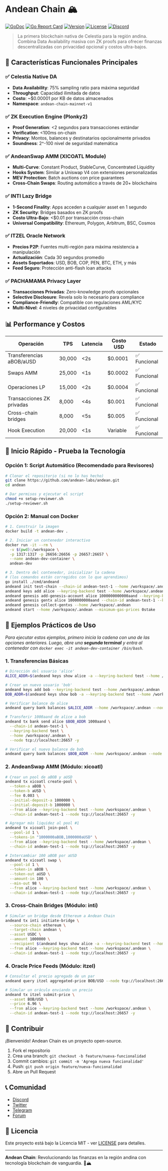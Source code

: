 <!-- markdownlint-disable MD033 -->
# Andean Chain 🏔️

[![GoDoc](https://pkg.go.dev/badge/github.com/andean-labs/andean)](https://pkg.go.dev/github.com/andean-labs/andean)
[![Go Report Card](https://goreportcard.com/badge/github.com/andean-labs/andean)](https://goreportcard.com/report/github.com/andean-labs/andean)
[![Version](https://img.shields.io/github/tag/andean-labs/andean.svg)](https://github.com/andean-labs/andean/releases/latest)
[![License](https://img.shields.io/github/license/andean-labs/andean.svg)](https://github.com/andean-labs/andean/blob/main/LICENSE)
[![Discord](https://img.shields.io/discord/1234567890)](https://discord.gg/andean-chain)

> La primera blockchain nativa de Celestia para la región andina. Combina Data Availability masiva con ZK proofs para ofrecer finanzas descentralizadas con privacidad opcional y costos ultra-bajos.

## 🌟 Características Funcionales Principales

### ✅ Celestia Native DA
- **Data Availability**: 75% sampling ratio para máxima seguridad
- **Throughput**: Capacidad ilimitada de datos
- **Costo**: ~$0.00001 por KB de datos almacenados
- **Namespace**: `andean-chain-mainnet-v1`

### ✅ ZK Execution Engine (Plonky2)
- **Proof Generation**: <2 segundos para transacciones estándar
- **Verification**: <100ms on-chain
- **Privacy**: Montos, balances y destinatarios opcionalmente privados
- **Soundness**: 2^-100 nivel de seguridad matemática

### ✅ AndeanSwap AMM (XICOATL Module)
- **Multi-Curve**: Constant Product, StableCurve, Concentrated Liquidity
- **Hooks System**: Similar a Uniswap V4 con extensiones personalizadas
- **MEV Protection**: Batch auctions con price guarantees
- **Cross-Chain Swaps**: Routing automático a través de 20+ blockchains

### ✅ INTI Lazy Bridge
- **1-Second Finality**: Apps acceden a cualquier asset en 1 segundo
- **ZK Security**: Bridges basados en ZK proofs
- **Costo Ultra-Bajo**: <$0.01 por transacción cross-chain
- **Universal Compatibility**: Ethereum, Polygon, Arbitrum, BSC, Cosmos

### ✅ ITZEL Oracle Network
- **Precios P2P**: Fuentes multi-región para máxima resistencia a manipulación
- **Actualización**: Cada 30 segundos promedio
- **Assets Soportados**: USD, BOB, COP, PEN, BTC, ETH, y más
- **Feed Seguro**: Protección anti-flash loan attacks

### ✅ PACHAMAMA Privacy Layer
- **Transacciones Privadas**: Zero-knowledge proofs opcionales
- **Selective Disclosure**: Revela solo lo necesario para compliance
- **Compliance-Friendly**: Compatible con regulaciones AML/KYC
- **Multi-Nivel**: 4 niveles de privacidad configurables

## 📊 Performance y Costos

| Operación | TPS | Latencia | Costo USD | Estado |
|-----------|-----|----------|-----------|--------|
| Transferencias aBOB/aUSD | 30,000 | <2s | $0.0001 | ✅ Funcional |
| Swaps AMM | 25,000 | <1s | $0.0002 | ✅ Funcional |
| Operaciones LP | 15,000 | <2s | $0.0004 | ✅ Funcional |
| Transacciones ZK privadas | 8,000 | <4s | $0.001 | ✅ Funcional |
| Cross-chain bridges | 8,000 | <5s | $0.005 | ✅ Funcional |
| Hook Execution | 20,000 | <1s | Variable | ✅ Funcional |

## 🚀 Inicio Rápido - Prueba la Tecnología

### Opción 1: Script Automático (Recomendado para Revisores)

```bash
# Clonar el repositorio (si no lo has hecho)
git clone https://github.com/andean-labs/andean.git
cd andean

# Dar permisos y ejecutar el script
chmod +x setup-reviewer.sh
./setup-reviewer.sh
```

### Opción 2: Manual con Docker

```bash
# 1. Construir la imagen
docker build -t andean-dev .

# 2. Iniciar un contenedor interactivo
docker run -it --rm \
  -v $(pwd):/workspace \
  -p 1317:1317 -p 26656:26656 -p 26657:26657 \
  --name andean-dev-container \
  andean-dev

# 3. Dentro del contenedor, inicializar la cadena
# (los comandos están corregidos con lo que aprendimos)
go install ./cmd/andeand
andeand init test-chain --chain-id andean-test-1 --home /workspace/.andean
andeand keys add alice --keyring-backend test --home /workspace/.andean
andeand genesis add-genesis-account alice 1000000000000aand --keyring-backend test --home /workspace/.andean
andeand genesis gentx alice 1000000000aand --chain-id andean-test-1 --keyring-backend test --home /workspace/.andean
andeand genesis collect-gentxs --home /workspace/.andean
andeand start --home /workspace/.andean --minimum-gas-prices 0stake
```

## 🧪 Ejemplos Prácticos de Uso

*Para ejecutar estos ejemplos, primero inicia la cadena con una de las opciones anteriores. Luego, abre una **segunda terminal** y entra al contenedor con `docker exec -it andean-dev-container /bin/bash`.*

### 1. Transferencias Básicas

```bash
# Dirección del usuario 'alice'
ALICE_ADDR=$(andeand keys show alice -a --keyring-backend test --home /workspace/.andean)

# Crear un nuevo usuario 'bob'
andeand keys add bob --keyring-backend test --home /workspace/.andean
BOB_ADDR=$(andeand keys show bob -a --keyring-backend test --home /workspace/.andean)

# Verificar balance de alice
andeand query bank balances $ALICE_ADDR --home /workspace/.andean --node tcp://localhost:26657

# Transferir 1000aand de alice a bob
andeand tx bank send alice $BOB_ADDR 1000aand \
  --chain-id andean-test-1 \
  --keyring-backend test \
  --home /workspace/.andean \
  --node tcp://localhost:26657 -y

# Verificar el nuevo balance de bob
andeand query bank balances $BOB_ADDR --home /workspace/.andean --node tcp://localhost:26657
```

### 2. AndeanSwap AMM (Módulo: xicoatl)

```bash
# Crear un pool de aBOB y aUSD
andeand tx xicoatl create-pool \
  --token-a aBOB \
  --token-b aUSD \
  --fee 0.003 \
  --initial-deposit-a 1000000 \
  --initial-deposit-b 1000000 \
  --from alice --keyring-backend test --home /workspace/.andean \
  --chain-id andean-test-1 --node tcp://localhost:26657 -y

# Agregar más liquidez al pool #1
andeand tx xicoatl join-pool \
  --pool-id 1 \
  --tokens-in "1000000aBOB,1000000aUSD" \
  --from alice --keyring-backend test --home /workspace/.andean \
  --chain-id andean-test-1 --node tcp://localhost:26657 -y

# Intercambiar 100 aBOB por aUSD
andeand tx xicoatl swap \
  --pool-id 1 \
  --token-in aBOB \
  --token-out aUSD \
  --amount-in 100 \
  --min-out 98 \
  --from alice --keyring-backend test --home /workspace/.andean \
  --chain-id andean-test-1 --node tcp://localhost:26657 -y
```

### 3. Cross-Chain Bridges (Módulo: inti)

```bash
# Simular un bridge desde Ethereum a Andean Chain
andeand tx inti initiate-bridge \
  --source-chain ethereum \
  --target-chain andean \
  --asset USDC \
  --amount 1000000 \
  --recipient $(andeand keys show alice -a --keyring-backend test --home /workspace/.andean) \
  --from alice --keyring-backend test --home /workspace/.andean \
  --chain-id andean-test-1 --node tcp://localhost:26657 -y
```

### 4. Oracle Price Feeds (Módulo: itzel)

```bash
# Consultar el precio agregado de un par
andeand query itzel aggregated-price BOB/USD --node tcp://localhost:26657

# Simular un oráculo enviando un precio
andeand tx itzel submit-price \
  --asset BOB/USD \
  --price 6.96 \
  --from alice --keyring-backend test --home /workspace/.andean \
  --chain-id andean-test-1 --node tcp://localhost:26657 -y
```

## 🤝 Contribuir

¡Bienvenido! Andean Chain es un proyecto open-source.

1. Fork el repositorio
2. Crea una branch: `git checkout -b feature/nueva-funcionalidad`
3. Commit cambios: `git commit -m 'Agrega nueva funcionalidad'`
4. Push: `git push origin feature/nueva-funcionalidad`
5. Abre un Pull Request

## 📞 Comunidad

- [Discord](https://discord.gg/andean-chain)
- [Twitter](https://twitter.com/andean_chain)
- [Telegram](https://t.me/andean_chain)
- [Forum](https://forum.andean.chain)

## 📄 Licencia

Este proyecto está bajo la Licencia MIT - ver [LICENSE](LICENSE) para detalles.

---

**Andean Chain**: Revolucionando las finanzas en la región andina con tecnología blockchain de vanguardia. 🌅🏔️
